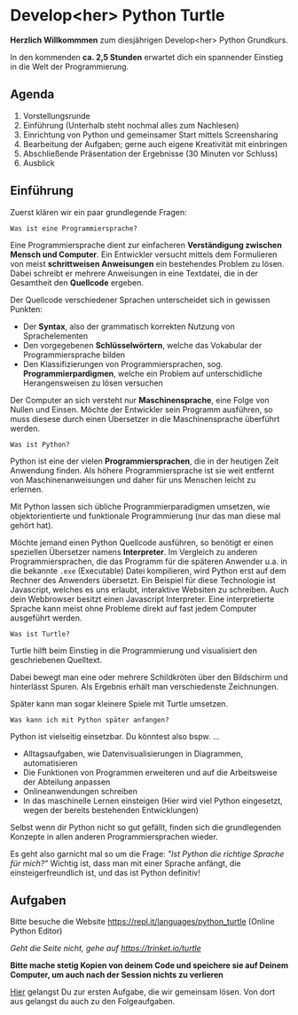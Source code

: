 # Develop\<her\> Python Turtle

**Herzlich Willkommmen** zum diesjährigen Develop\<her\> Python Grundkurs.

In den kommenden **ca. 2,5 Stunden** erwartet dich ein spannender Einstieg in die Welt der Programmierung.

## Agenda

1. Vorstellungsrunde
1. Einführung (Unterhalb steht nochmal alles zum Nachlesen)
1. Einrichtung von Python und gemeinsamer Start mittels Screensharing
1. Bearbeitung der Aufgaben; gerne auch eigene Kreativität mit einbringen
1. Abschließende Präsentation der Ergebnisse (30 Minuten vor Schluss)
1. Ausblick

## Einführung

Zuerst klären wir ein paar grundlegende Fragen:

`Was ist eine Programmiersprache?`

Eine Programmiersprache dient zur einfacheren **Verständigung zwischen Mensch und Computer**.
Ein Entwickler versucht mittels dem Formulieren von meist **schrittweisen Anweisungen** ein bestehendes Problem zu lösen.
Dabei schreibt er mehrere Anweisungen in eine Textdatei, die in der Gesamtheit den **Quellcode** ergeben.

Der Quellcode verschiedener Sprachen unterscheidet sich in gewissen Punkten:

- Der **Syntax**, also der grammatisch korrekten Nutzung von Sprachelementen
- Den vorgegebenen **Schlüsselwörtern**, welche das Vokabular der Programmiersprache bilden
- Den Klassifizierungen von Programmiersprachen, sog. **Programmierpardigmen**, welche ein Problem auf unterschidliche Herangensweisen zu lösen versuchen

Der Computer an sich versteht nur **Maschinensprache**, eine Folge von Nullen und Einsen.
Möchte der Entwickler sein Programm ausführen, so muss diesese durch einen Übersetzer in die Maschinensprache überführt werden.

`Was ist Python?`

Python ist eine der vielen **Programmiersprachen**, die in der heutigen Zeit Anwendung finden.
Als höhere Programmiersprache ist sie weit entfernt von Maschinenanweisungen und daher für uns Menschen leicht zu erlernen.

Mit Python lassen sich übliche Programmierparadigmen umsetzen, wie objektorientierte und funktionale Programmierung (nur das man diese mal gehört hat).

Möchte jemand einen Python Quellcode ausführen, so benötigt er einen speziellen Übersetzer namens **Interpreter**.
Im Vergleich zu anderen Programmiersprachen, die das Programm für die späteren Anwender u.a. in die bekannte `.exe` (Executable) Datei kompilieren,
wird Python erst auf dem Rechner des Anwenders übersetzt.
Ein Beispiel für diese Technologie ist Javascript, welches es uns erlaubt, interaktive Websiten zu schreiben.
Auch dein Webbrowser besitzt einen Javascript Interpreter.
Eine interpretierte Sprache kann meist ohne Probleme direkt auf fast jedem Computer ausgeführt werden.

`Was ist Turtle?`

Turtle hilft beim Einstieg in die Programmierung und visualisiert den geschriebenen Quelltext.

Dabei bewegt man eine oder mehrere Schildkröten über den Bildschirm und hinterlässt Spuren.
Als Ergebnis erhält man verschiedenste Zeichnungen.

Später kann man sogar kleinere Spiele mit Turtle umsetzen.

`Was kann ich mit Python später anfangen?`

Python ist vielseitig einsetzbar. Du könntest also bspw. ...

- Alltagsaufgaben, wie Datenvisualisierungen in Diagrammen, automatisieren
- Die Funktionen von Programmen erweiteren und auf die Arbeitsweise der Abteilung anpassen
- Onlineanwendungen schreiben
- In das maschinelle Lernen einsteigen (Hier wird viel Python eingesetzt, wegen der bereits bestehenden Entwicklungen)

Selbst wenn dir Python nicht so gut gefällt, finden sich die grundlegenden Konzepte in allen anderen Programmiersprachen wieder.

Es geht also garnicht mal so um die Frage: *"Ist Python die richtige Sprache für mich?"*
Wichtig ist, dass man mit einer Sprache anfängt, die einsteigerfreundlich ist, und das ist Python definitiv!

## Aufgaben

Bitte besuche die Website https://repl.it/languages/python_turtle (Online Python Editor)

*Geht die Seite nicht, gehe auf https://trinket.io/turtle*

**Bitte mache stetig Kopien von deinem Code und speichere sie auf Deinem Computer, um auch nach der Session nichts zu verlieren**

[Hier](Aufgaben/A1_Turtle_Bewegen.md) gelangst Du zur ersten Aufgabe, die wir gemeinsam lösen.
Von dort aus gelangst du auch zu den Folgeaufgaben.